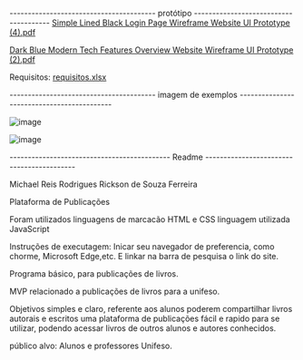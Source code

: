 ---------------------------------------- protótipo --------------------------------------
[Simple Lined Black Login Page Wireframe Website UI Prototype (4).pdf](https://github.com/user-attachments/files/16059734/Simple.Lined.Black.Login.Page.Wireframe.Website.UI.Prototype.4.pdf)

[Dark Blue Modern Tech Features Overview Website Wireframe UI Prototype (2).pdf](https://github.com/user-attachments/files/16059730/Dark.Blue.Modern.Tech.Features.Overview.Website.Wireframe.UI.Prototype.2.pdf)


Requisitos: [requisitos.xlsx](https://github.com/user-attachments/files/16059688/requisitos.xlsx)

---------------------------------------- imagem de exemplos -------------------------------------------

![image](https://github.com/rickson2002/trabalho-unifeso/assets/112441890/8ea70a70-f2c9-4626-9d28-75bd1030321c)

![image](https://github.com/rickson2002/trabalho-unifeso/assets/112441890/d9e0ac31-2450-4dd0-b282-a5c715964c45)



-------------------------------------------- Readme ------------------------------------------

Michael Reis Rodrigues
Rickson de Souza Ferreira


Plataforma de Publicações

Foram utilizados linguagens de marcacão
HTML e CSS
linguagem utilizada JavaScript

Instruções de executagem: Inicar seu navegador de preferencia, como chorme, Microsoft Edge,etc. E linkar na barra de pesquisa o link do site.


Programa básico, para publicações de livros.


MVP relacionado a publicações de livros para a unifeso.


Objetivos simples e claro, referente aos alunos poderem compartilhar livros autorais e escritos
uma plataforma de publicações fácil e rapido para se utilizar, podendo acessar livros de outros alunos e autores conhecidos.




público alvo: Alunos e professores Unifeso.
